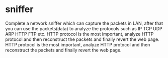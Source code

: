 sniffer
=======


Complete a network sniffer which can capture the packets in LAN, after that you can use the packets(data) to analyze the protocols such as IP TCP UDP ARP HTTP FTP etc. HTTP protocol is  the most important, analyze HTTP protocol and then reconstruct the packets and finally revert the web page.
HTTP protocol is  the most important, analyze HTTP protocol and then reconstruct the packets and finally revert the web page.
